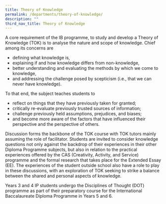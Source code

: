 ```yaml
---
title: Theory of Knowledge
permalink: /departments/theory-of-knowledge/
description: ""
third_nav_title: Theory of Knowledge
---
```


A core requirement of the IB programme, to study and develop a Theory of Knowledge (TOK) is to analyse the nature and scope of knowledge. Chief among its concerns are

*   defining what knowledge is,
*   explaining if and how knowledge differs from non-knowledge,
*   better understanding and evaluating the methods by which we come to knowledge,
*   and addressing the challenge posed by scepticism (i.e., that we can never have knowledge).

To that end, the subject teaches students to

*   reflect on things that they have previously taken for granted;
*   critically re-evaluate previously trusted sources of information;
*   challenge previously held assumptions, prejudices, and biases;
*   and become more aware of the factors that have influenced their perspective and the perspective of others.

Discussion forms the backbone of the TOK course with TOK tutors mainly assuming the role of facilitator. Students are invited to consider knowledge questions not only against the backdrop of their experiences in their other Diploma Programme subjects, but also in relation to the practical experiences offered by the CAS (Creativity, Activity, and Service) programme and the formal research that takes place for the Extended Essay (EE). The experiences of the student outside school also have a role to play in these discussions, with an exploration of TOK seeking to strike a balance between the shared and personal aspects of knowledge.

Years 3 and 4 IP students undergo the Disciplines of Thought (DOT) programme as part of their preparatory course for the International Baccalaureate Diploma Programme in Years 5 and 6.